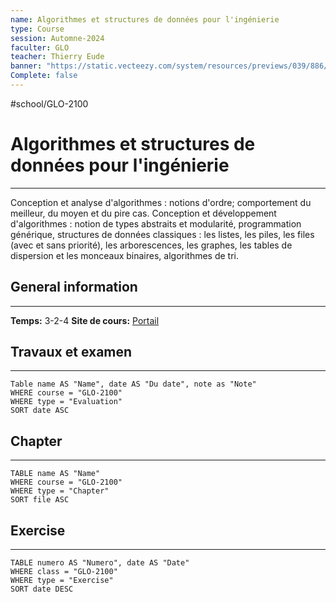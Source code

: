 ```yaml
---
name: Algorithmes et structures de données pour l'ingénierie
type: Course
session: Automne-2024
faculter: GLO
teacher: Thierry Eude
banner: "https://static.vecteezy.com/system/resources/previews/039/886/035/non_2x/banner-data-science-concept-with-english-keywords-and-icon-of-analysis-structure-algorithm-process-programming-solving-and-knowledge-vector.jpg"
Complete: false
---
```

#school/GLO-2100

# Algorithmes et structures de données pour l'ingénierie
---
Conception et analyse d'algorithmes : notions d'ordre; comportement du meilleur, du moyen et du pire cas. Conception et développement d'algorithmes : notion de types abstraits et modularité, programmation générique, structures de données classiques : les listes, les piles, les files (avec et sans priorité), les arborescences, les graphes, les tables de dispersion et les monceaux binaires, algorithmes de tri.

## General information
---
**Temps:** 3-2-4
**Site de cours:** [Portail](https://sitescours.monportail.ulaval.ca/ena/site/accueil?idSite=168297&idPage=4386333)

## Travaux et examen
---
```dataview
Table name AS "Name", date AS "Du date", note as "Note"
WHERE course = "GLO-2100"
WHERE type = "Evaluation"
SORT date ASC
```
## Chapter
---
```dataview
TABLE name AS "Name"
WHERE course = "GLO-2100"
WHERE type = "Chapter"
SORT file ASC
```

## Exercise
---
```dataview
TABLE numero AS "Numero", date AS "Date"
WHERE class = "GLO-2100"
WHERE type = "Exercise"
SORT date DESC
```